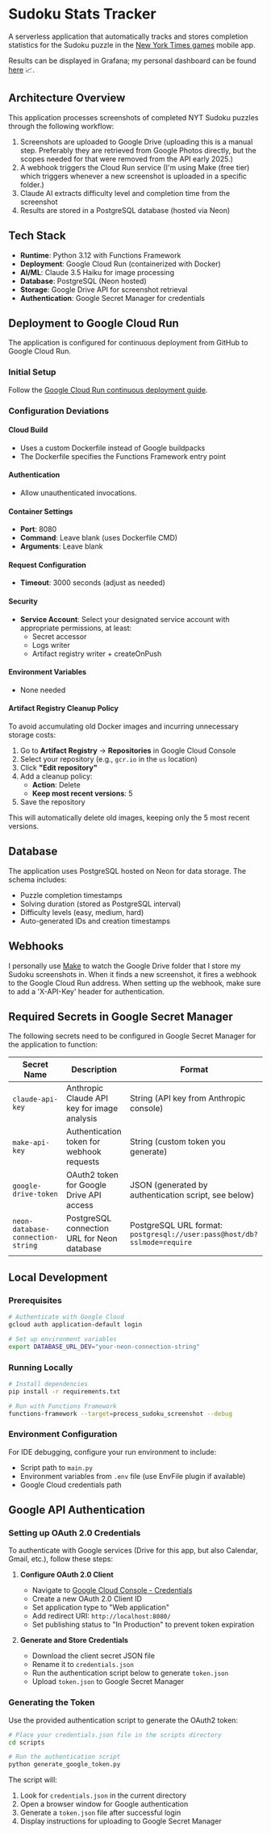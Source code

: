 # Sudoku Stats Tracker

A serverless application that automatically tracks and stores completion statistics for the Sudoku puzzle in the [New York Times games](https://www.nytco.com/games/) mobile app. 

Results can be displayed in Grafana; my personal dashboard can be found [here](https://sudokutracker.grafana.net/public-dashboards/021f11e0932e4ed6b98887bf008fc8de) 📈. 

## Architecture Overview

This application processes screenshots of completed NYT Sudoku puzzles through the following workflow:
1. Screenshots are uploaded to Google Drive (uploading this is a manual step. Preferably they are retrieved from Google Photos directly, but the scopes needed for that were removed from the API early 2025.)
2. A webhook triggers the Cloud Run service (I'm using Make (free tier) which triggers whenever a new screenshot is uploaded in a specific folder.)
3. Claude AI extracts difficulty level and completion time from the screenshot
4. Results are stored in a PostgreSQL database (hosted via Neon)

## Tech Stack

- **Runtime**: Python 3.12 with Functions Framework
- **Deployment**: Google Cloud Run (containerized with Docker)
- **AI/ML**: Claude 3.5 Haiku for image processing
- **Database**: PostgreSQL (Neon hosted)
- **Storage**: Google Drive API for screenshot retrieval
- **Authentication**: Google Secret Manager for credentials

## Deployment to Google Cloud Run

The application is configured for continuous deployment from GitHub to Google Cloud Run.

### Initial Setup

Follow the [Google Cloud Run continuous deployment guide](https://cloud.google.com/run/docs/quickstarts/deploy-continuously).

### Configuration Deviations

#### Cloud Build
- Uses a custom Dockerfile instead of Google buildpacks
- The Dockerfile specifies the Functions Framework entry point

#### Authentication
- Allow unauthenticated invocations. 

#### Container Settings
- **Port**: 8080
- **Command**: Leave blank (uses Dockerfile CMD)
- **Arguments**: Leave blank

#### Request Configuration
- **Timeout**: 3000 seconds (adjust as needed)

#### Security
- **Service Account**: Select your designated service account with appropriate permissions, at least:
    - Secret accessor
    - Logs writer
    - Artifact registry writer + createOnPush

#### Environment Variables
- None needed

#### Artifact Registry Cleanup Policy
To avoid accumulating old Docker images and incurring unnecessary storage costs:
1. Go to **Artifact Registry** → **Repositories** in Google Cloud Console
2. Select your repository (e.g., `gcr.io` in the `us` location)
3. Click **"Edit repository"**
4. Add a cleanup policy:
   - **Action**: Delete
   - **Keep most recent versions**: 5
5. Save the repository

This will automatically delete old images, keeping only the 5 most recent versions.

## Database

The application uses PostgreSQL hosted on Neon for data storage. The schema includes:
- Puzzle completion timestamps
- Solving duration (stored as PostgreSQL interval)
- Difficulty levels (easy, medium, hard)
- Auto-generated IDs and creation timestamps

## Webhooks

I personally use [Make](https://www.make.com/en) to watch the Google Drive folder that I store my
Sudoku screenshots in. When it finds a new screenshot, it fires a webhook to the Google Cloud Run
address. When setting up the webhook, make sure to add a 'X-API-Key' header for authentication.

## Required Secrets in Google Secret Manager

The following secrets need to be configured in Google Secret Manager for the application to function:

| Secret Name | Description | Format                                                                  |
|------------|-------------|-------------------------------------------------------------------------|
| `claude-api-key` | Anthropic Claude API key for image analysis | String (API key from Anthropic console)                                 |
| `make-api-key` | Authentication token for webhook requests | String (custom token you generate)                                      |
| `google-drive-token` | OAuth2 token for Google Drive API access | JSON (generated by authentication script, see below)                    |
| `neon-database-connection-string` | PostgreSQL connection URL for Neon database | PostgreSQL URL format: `postgresql://user:pass@host/db?sslmode=require` |

## Local Development

### Prerequisites
```bash
# Authenticate with Google Cloud
gcloud auth application-default login

# Set up environment variables
export DATABASE_URL_DEV="your-neon-connection-string"
```

### Running Locally
```bash
# Install dependencies
pip install -r requirements.txt

# Run with Functions Framework
functions-framework --target=process_sudoku_screenshot --debug
```

### Environment Configuration
For IDE debugging, configure your run environment to include:
- Script path to `main.py`
- Environment variables from `.env` file (use EnvFile plugin if available)
- Google Cloud credentials path 

## Google API Authentication

### Setting up OAuth 2.0 Credentials

To authenticate with Google services (Drive for this app, but also Calendar, Gmail, etc.), follow 
these steps:

1. **Configure OAuth 2.0 Client**
   - Navigate to [Google Cloud Console - Credentials](https://console.cloud.google.com/apis/credentials)
   - Create a new OAuth 2.0 Client ID
   - Set application type to "Web application"
   - Add redirect URI: `http://localhost:8080/`
   - Set publishing status to "In Production" to prevent token expiration

2. **Generate and Store Credentials**
   - Download the client secret JSON file
   - Rename it to `credentials.json`
   - Run the authentication script below to generate `token.json`
   - Upload `token.json` to Google Secret Manager

### Generating the Token

Use the provided authentication script to generate the OAuth2 token:

```bash
# Place your credentials.json file in the scripts directory
cd scripts

# Run the authentication script
python generate_google_token.py
```

The script will:
1. Look for `credentials.json` in the current directory
2. Open a browser window for Google authentication
3. Generate a `token.json` file after successful login
4. Display instructions for uploading to Google Secret Manager